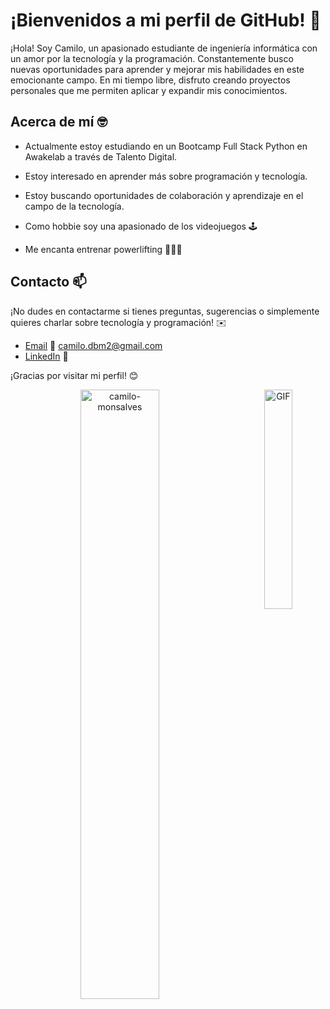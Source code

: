 # ¡Bienvenidos a mi perfil de GitHub! 🚀 

¡Hola! Soy Camilo, un apasionado estudiante de ingeniería informática con un amor por la tecnología y la programación. Constantemente busco nuevas oportunidades para aprender y mejorar mis habilidades en este emocionante campo. En mi tiempo libre, disfruto creando proyectos personales que me permiten aplicar y expandir mis conocimientos.

## Acerca de mí 🤓

- Actualmente estoy estudiando en un Bootcamp Full Stack Python en Awakelab a través de Talento Digital.
- Estoy interesado en aprender más sobre programación y tecnología.
- Estoy buscando oportunidades de colaboración y aprendizaje en el campo de la tecnología.

- Como hobbie soy una apasionado de los videojuegos 🕹️
- Me encanta entrenar powerlifting 🏋🏻‍♀️
<!-- - Me encanta trabajar en proyectos relacionados con . -->

<!--
## Proyectos destacados 🚀

Aquí te presento algunos de mis proyectos más destacados:

- [Proyecto 1](enlace al proyecto) - Una breve descripción del proyecto.
- [Proyecto 2](enlace al proyecto) - Una breve descripción del proyecto.
- [Proyecto 3](enlace al proyecto) - Una breve descripción del proyecto.
-->
## Contacto 📫

¡No dudes en contactarme si tienes preguntas, sugerencias o simplemente quieres charlar sobre tecnología y programación! ✉️

- [Email](camilo.dbm2@gmail.com) 📧 camilo.dbm2@gmail.com
- [LinkedIn](https://www.linkedin.com/in/camilo-monsalves-alvarado-65b7a0238/) 💼

¡Gracias por visitar mi perfil! 😊

<p align="center">
  <img src="https://github-readme-stats.vercel.app/api/top-langs?username=camilo-monsalves&show_icons=true&locale=en&layout=compact" alt="camilo-monsalves" width="50%" />
  <img src="https://media0.giphy.com/media/v1.Y2lkPTc5MGI3NjExMmEzY2I2MGNiODA2ZmRmNjcwYjA3NWUzM2Q3MGFlMDJiZjViOTdiMyZlcD12MV9pbnRlcm5hbF9naWZzX2dpZklkJmN0PWc/3oKIPnAiaMCws8nOsE/giphy.gif" alt="GIF" width="30%" align="right" />
</p>

